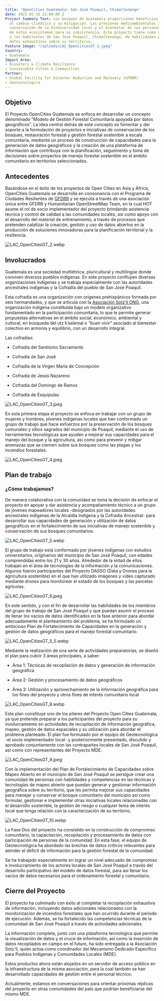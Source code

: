 ```yaml
---
title: 'OpenCities Guatemala: San José Poaquil, Chimaltenango'
date: 2023-05-16 22:09:00 Z
Project Summary Text: Los bosques de Guatemala proporcionan beneficios para la adaptación
  al cambio climático y su mitigación. Las presiones medioambientales amenazan la
  conservación de la biodiversidad local y el bienestar de las personas que dependen
  de estos ecosistemas para su subsistencia. Este proyecto tiene como objetivo dotar
  a los habitantes de San José Poaquil, Chimaltenango, de habilidades para producir
  datos exhaustivos sobre su territorio.
Feature Image: "/uploads/LAC_OpenCitiesGT_1.jpeg"
Country:
- Guatemala
Impact Area:
- Disasters & Climate Resilience
- Sustainable Cities & Communities
Partner:
- Global Facility for Disaster Reduction and Recovery (GFDRR)
- Geotecnológica
---
```


## Objetivo

El Proyecto OpenCities Guatemala se enfoca en desarrollar un concepto denominado “Modelo de Gestión Forestal Comunitaria apoyada por datos geográficos”.  La idea central detrás de este concepto es fomentar y dar soporte a la formulación de proyectos e iniciativas de conservación de los bosques, restauración forestal y gestión forestal sostenible a escala comunitaria, mediante un proceso de construcción de capacidades para la generación de datos geográficos y la creación de una plataforma de información que contribuya con la planificación, seguimiento y toma de decisiones sobre proyectos de manejo forestal sostenible en el ámbito comunitario en territorios seleccionados.

## Antecedentes

Basándose en el éxito de los proyectos de Open Cities en Asia y África, OpenCities Guatemala se desarrolla en consonancia con el Programa de Ciudades Resilientes de [GFDRR](https://www.gfdrr.org/en) y se ejecuta a través de una asociación única entre GFDRR y Humanitarian OpenStreetMap Team, en la cual HOT asume el rol de socio implementador del proyecto brindando asistencia técnica y control de calidad a las comunidades locales, así como apoyo con el desarrollo del material de entrenamiento, a través de procesos que pretenden catalizar la creación, gestión y uso de datos abiertos en la producción de soluciones innovadoras para la planificación territorial y la resiliencia.

![LAC_OpenCitiesGT_2.webp](/uploads/LAC_OpenCitiesGT_2.webp)

## Involucrados

Guatemala es una sociedad multiétnica, pluricultural y multilingüe donde conviven diversos pueblos indígenas. En este proyecto confluyen diversas organizaciones indígenas y se trabaja especialmente con las autoridades ancestrales indígenas y la Cofradía del pueblo de San José Poaquil.

Esta cofradía es una organización con orígenes prehispánicos formada por seis hermandades, y que se articula con la [Asociación Sotz’il ONG](https://sotzil-guatemaya.org/), una organización indígena constituida bajo un modelo organizativo fundamentado en la participación comunitaria, lo que le permite generar propuestas alternativas en el ámbito social, económico, ambiental y cultural, en búsqueda del utz k’aslemal o “buen vivir” asociado al bienestar colectivo en armonía y equilibrio, con un desarrollo integral.

Las cofradías:

* Cofradía del Santísimo Sacramento

* Cofradía de San José

* Cofradía de la Virgen María de Concepción

* Cofradía de Jesús Nazareno

* Cofradía del Domingo de Ramos

* Cofradía de Esquipulas

![LAC_OpenCitiesGT_3.jpeg](/uploads/LAC_OpenCitiesGT_3.jpeg)

En esta primera etapa el proyecto se enfoca en trabajar con un grupo de mujeres y hombres, jóvenes indígenas locales que han conformado un grupo de trabajo que hace esfuerzos por la preservación de los bosques comunales y sitios sagrados del municipio de Poaquil, mediante el uso de herramientas tecnológicas que ayuden a mejorar sus capacidades para el manejo del bosque y la agricultura, así como para prevenir y mitigar amenazas que se ciernen sobre sus bosques como las plagas y los incendios forestales.

![LAC_OpenCitiesGT_4.jpeg](/uploads/LAC_OpenCitiesGT_4.jpeg)

## Plan de trabajo

### ¿Cómo trabajamos?

De manera colaborativa con la comunidad se toma la decisión de enfocar el proyecto en apoyar y dar asistencia y acompañamiento técnico a un grupo de jóvenes mapeadores locales -designados por las autoridades ancestrales indígenas de la Alcaldía Indígena y la Cofradía Ancestral- para desarrollar sus capacidades de generación y utilización de datos geográficos en el fortalecimiento de sus iniciativas de manejo sostenible y conservación de sus bosques comunitarios.

![LAC_OpenCitiesGT_5.webp](/uploads/LAC_OpenCitiesGT_5.webp)

El grupo de trabajo está conformado por jóvenes indígenas con estudios universitarios, originarios del municipio de San José Poaquil, con edades comprendidas entre los 21 y 30 años. Alrededor de la mitad de ellos trabajan en el área de tecnologías de la información y la comunicaciones. Algunos fueron participantes  del Proyecto DASSO (Data y Drones para la agricultura sostenible) en el que han utilizado imágenes y video capturado mediante drones para monitorear el estado de los bosques y las parcelas agrícolas.

![LAC_OpenCitiesGT_6.jpeg](/uploads/LAC_OpenCitiesGT_6.jpeg)

En este sentido, y con el fin de desarrollar las habilidades de los miembros del grupo de trabajo de San José Poaquil y que puedan asumir el proceso de llenar los vacíos de datos identificados en la fase anterior para abordar adecuadamente el planteamiento del problema, se ha formulado un ambicioso Plan de Fortalecimiento de Capacidades en la generación y gestión de datos geográficos para el manejo forestal comunitario.

![LAC_OpenCitiesGT_5_5.webp](/uploads/LAC_OpenCitiesGT_5_5.webp)

Mediante la realización de una serie de actividades preparatorias, se diseñó el plan para cubrir 3 áreas principales, a saber:

* Área 1: Técnicas de recopilación de datos y generación de información geográfica

* Área 2: Gestión y procesamiento de datos geográficos

* Área 3: Utilización y aprovechamiento de la información geográfica para los fines del proyecto y otros fines de interés comunitario local

![LAC_OpenCitiesGT_8.webp](/uploads/LAC_OpenCitiesGT_8.webp)

Este plan constituye uno de los pilares del Proyecto Open Cities Guatemala, ya que pretende preparar a los participantes del proyecto para su involucramiento en actividades de recopilación de información geográfica, mapeo, gestión de datos espaciales y su utilización para abordar el problema planteado. El plan fue formulado por el equipo de Geotecnológica -el socio implementador local- y posteriormente presentado, discutido y aprobado conjuntamente con las contrapartes locales de San José Poaquil, así como con representantes del Proyecto MDE.

![LAC_OpenCitiesGT_9.jpeg](/uploads/LAC_OpenCitiesGT_9.jpeg)

Con la implementación del Plan de Fortalecimiento de Capacidades sobre Mapeo Abierto en el municipio de San José Poaquil se persigue crear una comunidad de personas con habilidades y competencias en las técnicas y tecnologías de mapeo abierto que puedan generar y gestionar información geográfica sobre su territorio, que les permita mejorar sus capacidades para manejar y conservar el bosque comunitario del municipio así como formular, gestionar e implementar otras iniciativas locales relacionadas con el desarrollo sostenible, la gestión de riesgo o cualquier tema de interés local que tenga relación con la caracterización de su territorio.

![LAC_OpenCitiesGT_10.webp](/uploads/LAC_OpenCitiesGT_10.webp)


La Fase Dos del proyecto ha consistido en la construcción de compromiso comunitario, la capacitación, recopilación y procesamiento de datos con participación de personas de la comunidad. En esta fase, el equipo de Geotecnológica ha abordado las brechas de datos críticos relevantes para atender el déficit de información para la gestión forestal de la comunidad.

Se ha trabajado especialmente en lograr un nivel adecuado de compromiso e involucramiento de los actores locales de San José Poaquil a través del desarrollo participativo del modelo de datos forestal, para así llenar los vacíos de datos necesarios para el ordenamiento forestal y comunitario.

## Cierre del Proyecto

El proyecto ha culminado con éxito al completar la recopilación exhaustiva de información, incluyendo datos adicionales relacionados con la monitorización de incendios forestales que han ocurrido durante el período de ejecución. Además, se ha fortalecido las competencias técnicas de la comunidad de San José Poaquil a través de actividades adicionales.

La información completa, junto con una plataforma tecnológica que permite la visualización de datos y el cruce de información, así como la inserción de datos recopilados en campo en el futuro, ha sido entregada a la Asociación Sotz'il, quien actúa como coordinador del Mecanismo Dedicado Específico para Pueblos Indígenas y Comunidades Locales (MDE).

Estos productos ahora están alojados en un servidor de acceso público en la infraestructura de la misma asociación, para la cual también se han desarrollado capacidades de gestión entre el personal técnico.

Actualmente, estamos en conversaciones para orientar próximas réplicas del proyecto en otras comunidades del país que podrían beneficiarse del mismo MDE.
